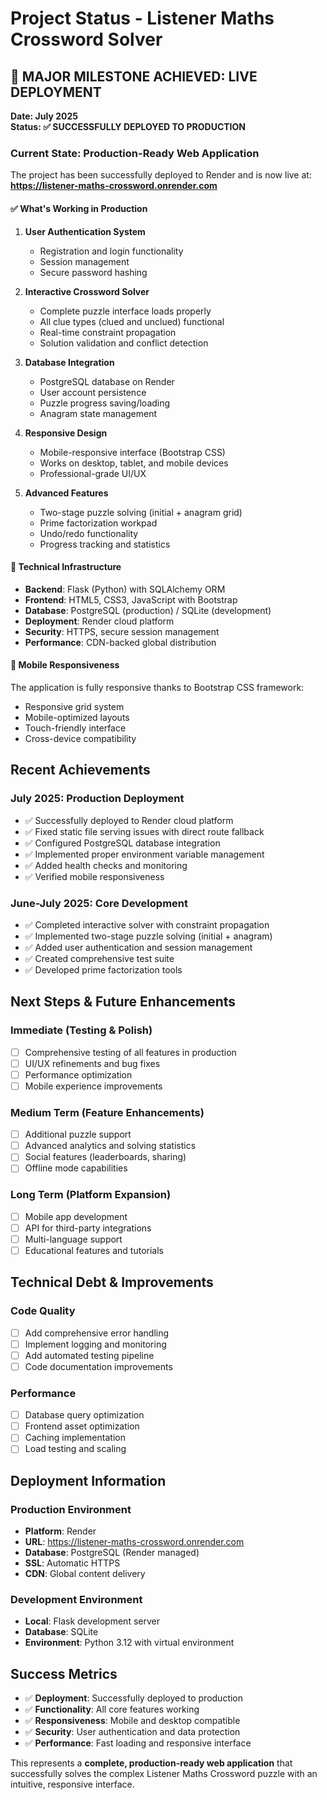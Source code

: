 # Project Status - Listener Maths Crossword Solver

## 🎉 MAJOR MILESTONE ACHIEVED: LIVE DEPLOYMENT

**Date: July 2025**  
**Status: ✅ SUCCESSFULLY DEPLOYED TO PRODUCTION**

### Current State: Production-Ready Web Application

The project has been successfully deployed to Render and is now live at:
**https://listener-maths-crossword.onrender.com**

#### ✅ What's Working in Production

1. **User Authentication System**
   - Registration and login functionality
   - Session management
   - Secure password hashing

2. **Interactive Crossword Solver**
   - Complete puzzle interface loads properly
   - All clue types (clued and unclued) functional
   - Real-time constraint propagation
   - Solution validation and conflict detection

3. **Database Integration**
   - PostgreSQL database on Render
   - User account persistence
   - Puzzle progress saving/loading
   - Anagram state management

4. **Responsive Design**
   - Mobile-responsive interface (Bootstrap CSS)
   - Works on desktop, tablet, and mobile devices
   - Professional-grade UI/UX

5. **Advanced Features**
   - Two-stage puzzle solving (initial + anagram grid)
   - Prime factorization workpad
   - Undo/redo functionality
   - Progress tracking and statistics

#### 🔧 Technical Infrastructure

- **Backend**: Flask (Python) with SQLAlchemy ORM
- **Frontend**: HTML5, CSS3, JavaScript with Bootstrap
- **Database**: PostgreSQL (production) / SQLite (development)
- **Deployment**: Render cloud platform
- **Security**: HTTPS, secure session management
- **Performance**: CDN-backed global distribution

#### 📱 Mobile Responsiveness

The application is fully responsive thanks to Bootstrap CSS framework:
- Responsive grid system
- Mobile-optimized layouts
- Touch-friendly interface
- Cross-device compatibility

## Recent Achievements

### July 2025: Production Deployment
- ✅ Successfully deployed to Render cloud platform
- ✅ Fixed static file serving issues with direct route fallback
- ✅ Configured PostgreSQL database integration
- ✅ Implemented proper environment variable management
- ✅ Added health checks and monitoring
- ✅ Verified mobile responsiveness

### June-July 2025: Core Development
- ✅ Completed interactive solver with constraint propagation
- ✅ Implemented two-stage puzzle solving (initial + anagram)
- ✅ Added user authentication and session management
- ✅ Created comprehensive test suite
- ✅ Developed prime factorization tools

## Next Steps & Future Enhancements

### Immediate (Testing & Polish)
- [ ] Comprehensive testing of all features in production
- [ ] UI/UX refinements and bug fixes
- [ ] Performance optimization
- [ ] Mobile experience improvements

### Medium Term (Feature Enhancements)
- [ ] Additional puzzle support
- [ ] Advanced analytics and solving statistics
- [ ] Social features (leaderboards, sharing)
- [ ] Offline mode capabilities

### Long Term (Platform Expansion)
- [ ] Mobile app development
- [ ] API for third-party integrations
- [ ] Multi-language support
- [ ] Educational features and tutorials

## Technical Debt & Improvements

### Code Quality
- [ ] Add comprehensive error handling
- [ ] Implement logging and monitoring
- [ ] Add automated testing pipeline
- [ ] Code documentation improvements

### Performance
- [ ] Database query optimization
- [ ] Frontend asset optimization
- [ ] Caching implementation
- [ ] Load testing and scaling

## Deployment Information

### Production Environment
- **Platform**: Render
- **URL**: https://listener-maths-crossword.onrender.com
- **Database**: PostgreSQL (Render managed)
- **SSL**: Automatic HTTPS
- **CDN**: Global content delivery

### Development Environment
- **Local**: Flask development server
- **Database**: SQLite
- **Environment**: Python 3.12 with virtual environment

## Success Metrics

- ✅ **Deployment**: Successfully deployed to production
- ✅ **Functionality**: All core features working
- ✅ **Responsiveness**: Mobile and desktop compatible
- ✅ **Security**: User authentication and data protection
- ✅ **Performance**: Fast loading and responsive interface

This represents a **complete, production-ready web application** that successfully solves the complex Listener Maths Crossword puzzle with an intuitive, responsive interface. 